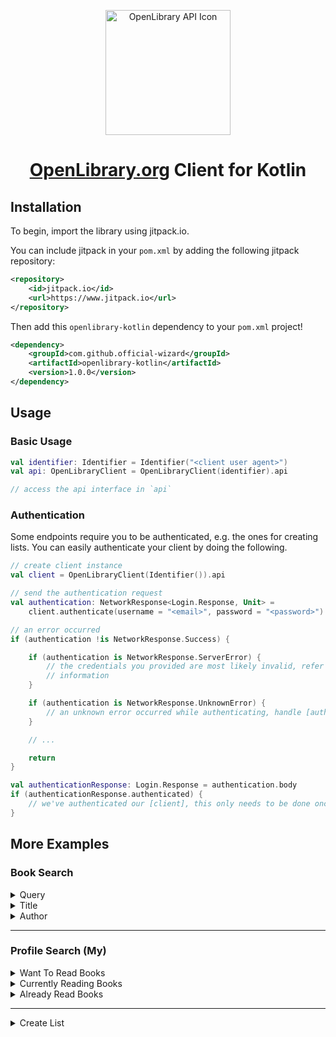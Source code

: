 
<p align="center" dir="auto">
    <a href="https://openlibrary.org/developers/api" rel="nofollow">
        <img src="https://i.imgur.com/93jMMZa.png" width="200" alt="OpenLibrary API Icon" style="max-width: 100%;"/>
    </a>
</p>

<h1 align="center"><a href="https://openlibrary.org/developers/api">OpenLibrary.org</a> Client for Kotlin</h1>

## Installation

To begin, import the library using jitpack.io.

You can include jitpack in your `pom.xml` by adding the following jitpack repository:

```xml
<repository>
    <id>jitpack.io</id>
    <url>https://www.jitpack.io</url>
</repository>
```

Then add this `openlibrary-kotlin` dependency to your `pom.xml` project!

```xml
<dependency>    
    <groupId>com.github.official-wizard</groupId>    
    <artifactId>openlibrary-kotlin</artifactId>    
    <version>1.0.0</version>
</dependency>
```

## Usage

### Basic Usage

```kotlin
val identifier: Identifier = Identifier("<client user agent>")
val api: OpenLibraryClient = OpenLibraryClient(identifier).api

// access the api interface in `api`
```

### Authentication
Some endpoints require you to be authenticated, e.g. the ones for creating lists.
You can easily authenticate your client by doing the following.

```kotlin
// create client instance
val client = OpenLibraryClient(Identifier()).api

// send the authentication request
val authentication: NetworkResponse<Login.Response, Unit> =
    client.authenticate(username = "<email>", password = "<password>")

// an error occurred
if (authentication !is NetworkResponse.Success) {

    if (authentication is NetworkResponse.ServerError) {
        // the credentials you provided are most likely invalid, refer to response code for further
        // information
    }

    if (authentication is NetworkResponse.UnknownError) {
        // an unknown error occurred while authenticating, handle [authentication] result
    }

    // ...

    return
}

val authenticationResponse: Login.Response = authentication.body
if (authenticationResponse.authenticated) {
    // we've authenticated our [client], this only needs to be done once per instance
}
```

## More Examples

### Book Search

<details>
<summary>Query</summary>
<br>

| Name   | Type   | Description                                                     | Example               | required |
|:-------|:-------|:----------------------------------------------------------------|:----------------------|----------|
| query  | String | The query you'd like to search for.                             | The Lord of The Rings | yes      |
| sort   | String | How you'd like to sort the query, by default it uses relevancy. | new                   | no       |
| lang   | String | The users language as a two letter (ISO 639-1) language code.   | en                    | no       |
| offset | Long   | offset the list by the provided amount.                         | 50                    | no       |
| page   | Long   | The page you'd like to traverse to.                             | 0                     | no       |

**Example**
```kotlin
val identifier: Identifier = Identifier("<client user agent>")
val api: OpenLibraryInterface = OpenLibraryClient(identifier).api

val search: NetworkResponse<SearchBooks.Response, SearchBooks.Response>
    = api.searchBooksByQuery(query = "The Lord of the Rings")

if (search is NetworkResponse.Success) {
    val searchResult: SearchBooks.Response = search.body
    // handle [searchResult] as you wish
}

```

</details>

<details>
<summary>Title</summary>
<br>

| Name   | Type   | Description                                                     | Example               | required |
|:-------|:-------|:----------------------------------------------------------------|:----------------------|----------|
| title  | String | The title you'd like to search for.                             | The Lord of The Rings | yes      |
| sort   | String | How you'd like to sort the query, by default it uses relevancy. | new                   | no       |
| lang   | String | The users language as a two letter (ISO 639-1) language code.   | en                    | no       |
| offset | Long   | offset the list by the provided amount.                         | 50                    | no       |
| page   | Long   | The page you'd like to traverse to.                             | 0                     | no       |

**Example**
```kotlin
val identifier: Identifier = Identifier("<client user agent>")
val api: OpenLibraryInterface = OpenLibraryClient(identifier).api

val search: NetworkResponse<SearchBooks.Response, SearchBooks.Response>
    = api.searchBooksByTitle(title = "The Lord of the Rings")

if (search is NetworkResponse.Success) {
    val searchResult: SearchBooks.Response = search.body
    // handle [searchResult] as you wish
}

```

</details>

<details>
<summary>Author</summary>
<br>

| Name   | Type   | Description                                                     | Example     | required |
|:-------|:-------|:----------------------------------------------------------------|:------------|----------|
| author | String | The author you'd like to search for.                            | J K Rowling | yes      |
| sort   | String | How you'd like to sort the query, by default it uses relevancy. | new         | no       |
| lang   | String | The users language as a two letter (ISO 639-1) language code.   | en          | no       |
| offset | Long   | offset the list by the provided amount.                         | 50          | no       |
| page   | Long   | The page you'd like to traverse to.                             | 0           | no       |

**Example**
```kotlin
val identifier: Identifier = Identifier("<client user agent>")
val api: OpenLibraryInterface = OpenLibraryClient(identifier).api

val search: NetworkResponse<SearchBooks.Response, SearchBooks.Response>
    = api.searchBooksByAuthor(author = "J K Rowling")

if (search is NetworkResponse.Success) {
    val searchResult: SearchBooks.Response = search.body
    // handle [searchResult] as you wish
}

```

</details>

---

### Profile Search (My)

<details>
<summary>Want To Read Books</summary>
<br>

| Name     | Type   | Description                                                     | Example | required |
|:---------|:-------|:----------------------------------------------------------------|:--------|----------|
| username | String | The username you'd like to search for.                          | mokBot  | yes      |
| sort     | String | How you'd like to sort the query, by default it uses relevancy. | new     | no       |
| lang     | String | The users language as a two letter (ISO 639-1) language code.   | en      | no       |
| offset   | Long   | offset the list by the provided amount.                         | 50      | no       |
| page     | Long   | The page you'd like to traverse to.                             | 0       | no       |

**Example**
```kotlin
val identifier: Identifier = Identifier("<client user agent>")
val api: OpenLibraryInterface = OpenLibraryClient(identifier).api

val search: NetworkResponse<SearchMyBooks.Response, SearchMyBooks.Response>
    = api.searchMyWantToReadBooks(username = "mokBot")

if (search is NetworkResponse.Success) {
    val searchResult: SearchMyBooks.Response = search.body
    // handle [searchResult] as you wish
}

```

</details>

<details>
<summary>Currently Reading Books</summary>
<br>

| Name     | Type   | Description                                                     | Example | required |
|:---------|:-------|:----------------------------------------------------------------|:--------|----------|
| username | String | The username you'd like to search for.                          | mokBot  | yes      |
| sort     | String | How you'd like to sort the query, by default it uses relevancy. | new     | no       |
| lang     | String | The users language as a two letter (ISO 639-1) language code.   | en      | no       |
| offset   | Long   | offset the list by the provided amount.                         | 50      | no       |
| page     | Long   | The page you'd like to traverse to.                             | 0       | no       |

**Example**
```kotlin
val identifier: Identifier = Identifier("<client user agent>")
val api: OpenLibraryInterface = OpenLibraryClient(identifier).api

val search: NetworkResponse<SearchMyBooks.Response, SearchMyBooks.Response>
    = api.searchMyCurrentlyReadingBooks(username = "mokBot")

if (search is NetworkResponse.Success) {
    val searchResult: SearchMyBooks.Response = search.body
    // handle [searchResult] as you wish
}

```

</details>

<details>
<summary>Already Read Books</summary>
<br>

| Name     | Type   | Description                                                     | Example | required |
|:---------|:-------|:----------------------------------------------------------------|:--------|----------|
| username | String | The username you'd like to search for.                          | mokBot  | yes      |
| sort     | String | How you'd like to sort the query, by default it uses relevancy. | new     | no       |
| lang     | String | The users language as a two letter (ISO 639-1) language code.   | en      | no       |
| offset   | Long   | offset the list by the provided amount.                         | 50      | no       |
| page     | Long   | The page you'd like to traverse to.                             | 0       | no       |

**Example**
```kotlin
val identifier: Identifier = Identifier("<client user agent>")
val api: OpenLibraryInterface = OpenLibraryClient(identifier).api

val search: NetworkResponse<SearchMyBooks.Response, SearchMyBooks.Response>
    = api.searchMyAlreadyReadBooks(username = "mokBot")

if (search is NetworkResponse.Success) {
    val searchResult: SearchMyBooks.Response = search.body
    // handle [searchResult] as you wish
}

```

</details>

---

<details>
<summary>Create List</summary>
<br>

> A call to `createList` in this manner will will update a pre-existing list with the details provided!

> **NOTE** You must have the client authenticated to do this!

**Available Parameters**

| Name       | Type               | Description                                          | Example  |
|:-----------|:-------------------|:-----------------------------------------------------|:---------|
| username   | String             | The username authenticated for the session           | username |
| olid       | String             | The OLID (Open Library ID) of the list               | OL01L    |
| createList | CreateList.Request | The request object with details to create list with. | N/A      |

**Example**
```kotlin
// create client instance
val client = OpenLibraryClient(Identifier()).api

// send the authentication request
val authentication: NetworkResponse<Login.Response, Unit> =
    client.authenticate(username = "<email>", password = "<password>")

// an error occurred
if (authentication !is NetworkResponse.Success) {

    if (authentication is NetworkResponse.ServerError) {
        // the credentials you provided are most likely invalid, refer to response code for further
        // information
    }

    if (authentication is NetworkResponse.UnknownError) {
        // an unknown error occurred while authenticating, handle [authentication] result
    }

    // ...

    return
}

val authenticationResponse: Login.Response = authentication.body
if (authenticationResponse.authenticated) {
    // we've authenticated our [client], this only needs to be done once per instance

    // make sure we have a valid username to work with
    val username = authenticationResponse.username
    if (username != null) {

        // send request to server
        val createList = client.createList(
            username = username,
            createList = CreateList.Request(
                "<new name>",
                "<new description>"
            )
        )

        if (createList !is NetworkResponse.Success) {
           // handle errors
            return
        }
        
        // handle our result
        val result: CreateList.Response = createList.body
    }
}
```

</details>

